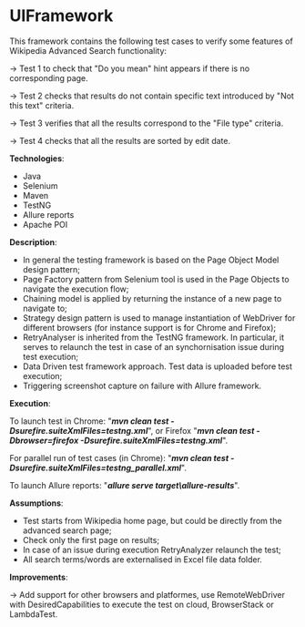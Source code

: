 # UIFramework

This framework contains the following test cases to verify some features of Wikipedia Advanced Search functionality:

-> Test 1 to check that "Do you mean" hint appears if there is no corresponding page.

-> Test 2 checks that results do not contain specific text introduced by "Not this text" criteria.

-> Test 3 verifies that all the results correspond to the "File type" criteria.

-> Test 4 checks that all the results are sorted by edit date.


**Technologies**:

- Java
- Selenium
- Maven
- TestNG
- Allure reports
- Apache POI


**Description**:

- In general the testing framework is based on the Page Object Model design pattern;
- Page Factory pattern from Selenium tool is used in the Page Objects to navigate the execution flow;
- Chaining model is applied by returning the instance of a new page to navigate to;
- Strategy design pattern is used to manage instantiation of WebDriver for different browsers (for instance support is for Chrome and Firefox);
- RetryAnalyser is inherited from the TestNG framework. In particular, it serves to relaunch the test in case of an synchornisation issue during test execution;
- Data Driven test framework approach. Test data is uploaded before test execution;
- Triggering screenshot capture on failure with Allure framework.


**Execution**:

To launch test in Chrome: "***mvn clean test -Dsurefire.suiteXmlFiles=testng.xml***", 
or Firefox "***mvn clean test -Dbrowser=firefox -Dsurefire.suiteXmlFiles=testng.xml***".

For parallel run of test cases (in Chrome): "***mvn clean test -Dsurefire.suiteXmlFiles=testng_parallel.xml***".

To launch Allure reports: "***allure serve target\allure-results***".


**Assumptions**:

- Test starts from Wikipedia home page, but could be directly from the advanced search page;
- Check only the first page on results;
- In case of an issue during execution RetryAnalyzer relaunch the test;
- All search terms/words are externalised in Excel file data folder.


**Improvements**:

-> Add support for other browsers and platformes, use RemoteWebDriver with DesiredCapabilities to execute the test on cloud, BrowserStack or LambdaTest.
